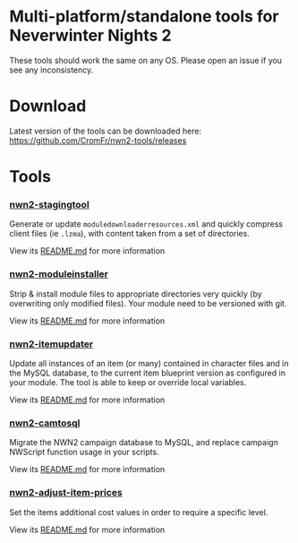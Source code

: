 # Multi-platform/standalone tools for Neverwinter Nights 2

These tools should work the same on any OS. Please open an issue if you see
any inconsistency.

# Download

Latest version of the tools can be downloaded here:
https://github.com/CromFr/nwn2-tools/releases

# Tools

### [nwn2-stagingtool](stagingtool/)

Generate or update `moduledownloaderresources.xml` and quickly compress client
files (ie `.lzma`), with content taken from a set of directories.

View its [README.md](stagingtool/README.md) for more information

### [nwn2-moduleinstaller](moduleinstaller/)

Strip & install module files to appropriate directories very quickly (by
overwriting only modified files). Your module need to be versioned with git.

View its [README.md](moduleinstaller/README.md) for more information

### [nwn2-itemupdater](itemupdater/)

Update all instances of an item (or many) contained in character files and in
the MySQL database, to the current item blueprint version as configured in
your module. The tool is able to keep or override local variables.

View its [README.md](itemupdater/README.md) for more information

### [nwn2-camtosql](camtosql/)

Migrate the NWN2 campaign database to MySQL, and replace campaign NWScript
function usage in your scripts.

View its [README.md](camtosql/README.md) for more information


### [nwn2-adjust-item-prices](adjust-item-prices/)

Set the items additional cost values in order to require a specific level.

View its [README.md](adjust-item-prices/README.md) for more information
